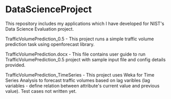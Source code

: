 # DataScienceProject
This repository includes my applications which I have developed for NIST's Data Science Evaluation project.

TrafficVolumePrediction_0.5  - This project runs a simple traffic volume prediction task using openforecast library.

TrafficVolumePrediction.docx - This file contains user guide to run TrafficVolumePrediction_0.5 project with sample input file and config details provided.

TrafficVolumePrediction_TimeSeries - This project uses Weka for Time Series Analysis to forecast traffic volumes based on lag varibles (lag variables - define relation between attribute's current value and previous value). Test cases not written yet.
